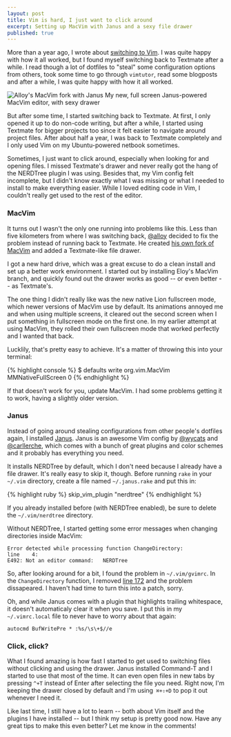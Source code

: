 ```yaml
---
layout: post
title: Vim is hard, I just want to click around
excerpt: Setting up MacVim with Janus and a sexy file drawer
published: true
---
```


More than a year ago, I wrote about [switching to Vim](http://jeffkreeftmeijer.com/2010/stumbling-into-vim/). I was quite happy with how it all worked, but I found myself switching back to Textmate after a while. I read though a lot of dotfiles to "steal" some configuration options from others, took some time to go through `vimtutor`, read some blogposts and after a while, I was quite happy with how it all worked.

![Alloy's MacVim fork with Janus](http://jeffkreeftmeijer.com/images/vim2.png)
<span class="small">My new, full screen Janus-powered MacVim editor, with sexy drawer</span>

But after some time, I started switching back to Textmate. At first, I only opened it up to do non-code writing, but after a while, I started using Textmate for bigger projects too since it felt easier to navigate around project files. After about half a year, I was back to Textmate completely and I only used Vim on my Ubuntu-powered netbook sometimes.

Sometimes, I just want to click around, especially when looking for and opening files. I missed Textmate's drawer and never really got the hang of the NERDTree plugin I was using. Besides that, my Vim config felt incomplete, but I didn't know exactly what I was missing or what I needed to install to make everything easier. While I loved editing code in Vim, I couldn't really get used to the rest of the editor.

### MacVim

It turns out I wasn't the only one running into problems like this. Less than five kilometers from where I was switching back, [@alloy](http://twitter.com/alloy "Eloy Durán") decided to fix the problem instead of running back to Textmate. He created [his own fork of MacVim](https://github.com/alloy/macvim) and added a Textmate-like file drawer.

I got a new hard drive, which was a great excuse to do a clean install and set up a better work environment. I started out by installing Eloy's MacVim branch, and quickly found out the drawer works as good -- or even better -- as Textmate's.

The one thing I didn't really like was the new native Lion fullscreen mode, which newer versions of MacVim use by default. Its animations annoyed me and when using multiple screens, it cleared out the second screen when I put something in fullscreen mode on the first one. In my earlier attempt at using MacVim, they rolled their own fullscreen mode that worked perfectly and I wanted that back.

Lucklily, that's pretty easy to achieve. It's a matter of throwing this into your terminal:

{% highlight console %}
$ defaults write org.vim.MacVim MMNativeFullScreen 0
{% endhighlight %}

If that doesn't work for you, update MacVim. I had some problems getting it to work, having a slightly older version.

### Janus

Instead of going around stealing configurations from other people's dotfiles again, I installed [Janus](https://github.com/carlhuda/janus). Janus is an awesome Vim config by [@wycats](http://twitter.com/wycats "Yehuda Katz") and [@carllerche](http://twitter.com/carllerche "Carl Lerche"), which comes with a bunch of great plugins and color schemes and it probably has everything you need.

It installs NERDTree by default, which I don't need because I already have a file drawer. It's really easy to skip it, though.  Before running `rake` in your `~/.vim` directory, create a file named `~/.janus.rake` and put this in:

{% highlight ruby %}
skip_vim_plugin "nerdtree"
{% endhighlight %}

If you already installed before (with NERDTree enabled), be sure to delete the `~/.vim/nerdtree` directory.

Without NERDTree, I started getting some error messages when changing directories inside MacVim:

    Error detected while processing function ChangeDirectory:
    line    4:
    E492: Not an editor command:   NERDTree

So, after looking around for a bit, I found the problem in `~/.vim/gvimrc`. In the `ChangeDirectory` function, I removed [line 172](https://github.com/carlhuda/janus/blob/master/gvimrc#L172) and the problem dissapeared. I haven't had time to turn this into a patch, sorry.

Oh, and while Janus comes with a plugin that highlights trailing whitespace, it doesn't automaticaly clear it when you save. I put this in my `~/.vimrc.local` file to never have to worry about that again:

    autocmd BufWritePre * :%s/\s\+$//e

### Click, click?

What I found amazing is how fast I started to get used to switching files without clicking and using the drawer. Janus installed Command-T and I started to use that most of the time. It can even open files in new tabs by pressing `^+T` instead of Enter after selecting the file you need. Right now, I'm keeping the drawer closed by default and I'm using` ⌘+⇧+D` to pop it out whenever I need it.

Like last time, I still have a lot to learn -- both about Vim itself and the plugins I have installed -- but I think my setup is pretty good now. Have any great tips to make this even better? Let me know in the comments!